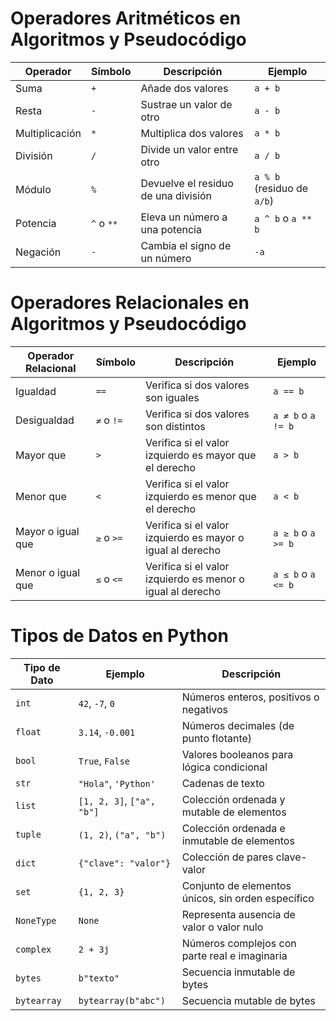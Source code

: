 # Operadores Aritméticos en Algoritmos y Pseudocódigo

| Operador | Símbolo | Descripción                          | Ejemplo               |
|----------|---------|--------------------------------------|------------------------|
| Suma     | `+`     | Añade dos valores                    | `a + b`                |
| Resta    | `-`     | Sustrae un valor de otro             | `a - b`                |
| Multiplicación | `*` | Multiplica dos valores              | `a * b`                |
| División | `/`     | Divide un valor entre otro           | `a / b`                |
| Módulo   | `%`     | Devuelve el residuo de una división | `a % b` (residuo de `a/b`) |
| Potencia | `^` o `**` | Eleva un número a una potencia     | `a ^ b` o `a ** b`     |
| Negación | `-`     | Cambia el signo de un número         | `-a`                   |

# Operadores Relacionales en Algoritmos y Pseudocódigo

| Operador Relacional | Símbolo | Descripción                          | Ejemplo             |
|---------------------|---------|--------------------------------------|---------------------|
| Igualdad            | `==`     | Verifica si dos valores son iguales  | `a == b`             |
| Desigualdad         | `≠` o `!=` | Verifica si dos valores son distintos | `a ≠ b` o `a != b` |
| Mayor que           | `>`     | Verifica si el valor izquierdo es mayor que el derecho | `a > b` |
| Menor que           | `<`     | Verifica si el valor izquierdo es menor que el derecho | `a < b` |
| Mayor o igual que   | `≥` o `>=` | Verifica si el valor izquierdo es mayor o igual al derecho | `a ≥ b` o `a >= b` |
| Menor o igual que   | `≤` o `<=` | Verifica si el valor izquierdo es menor o igual al derecho | `a ≤ b` o `a <= b` |

# Tipos de Datos en Python

| Tipo de Dato     | Ejemplo             | Descripción                                               |
|------------------|---------------------|-----------------------------------------------------------|
| `int`            | `42`, `-7`, `0`     | Números enteros, positivos o negativos                    |
| `float`          | `3.14`, `-0.001`    | Números decimales (de punto flotante)                    |
| `bool`           | `True`, `False`     | Valores booleanos para lógica condicional                |
| `str`            | `"Hola"`, `'Python'`| Cadenas de texto                                          |
| `list`           | `[1, 2, 3]`, `["a", "b"]` | Colección ordenada y mutable de elementos         |
| `tuple`          | `(1, 2)`, `("a", "b")` | Colección ordenada e inmutable de elementos         |
| `dict`           | `{"clave": "valor"}` | Colección de pares clave-valor                           |
| `set`            | `{1, 2, 3}`          | Conjunto de elementos únicos, sin orden específico       |
| `NoneType`       | `None`               | Representa ausencia de valor o valor nulo                |
| `complex`        | `2 + 3j`             | Números complejos con parte real e imaginaria            |
| `bytes`          | `b"texto"`           | Secuencia inmutable de bytes                             |
| `bytearray`      | `bytearray(b"abc")`  | Secuencia mutable de bytes                               |
